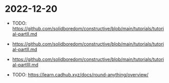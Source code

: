 # 2022-12-20

- TODO: https://github.com/solidboredom/constructive/blob/main/tutorials/tutorial-partII.md
- https://github.com/solidboredom/constructive/blob/main/tutorials/tutorial-partII.md
- https://github.com/solidboredom/constructive/blob/main/tutorials/tutorial-partIII.md

- TODO: https://learn.cadhub.xyz/docs/round-anything/overview/
